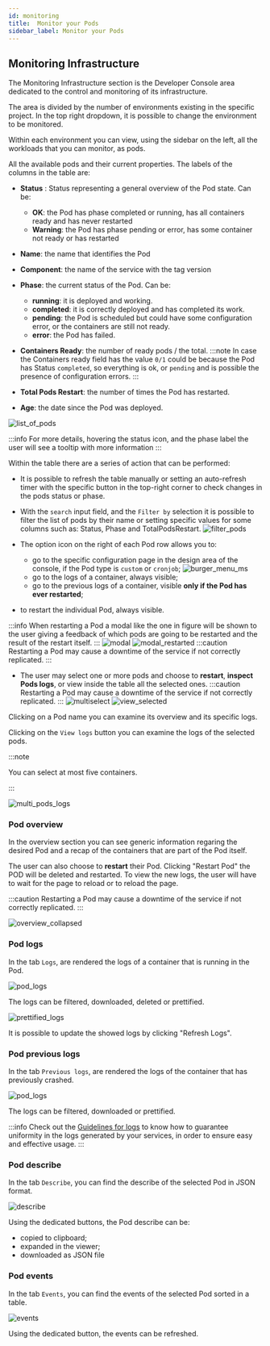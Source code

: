 ```yaml
---
id: monitoring
title:  Monitor your Pods
sidebar_label: Monitor your Pods
---
```

## Monitoring Infrastructure

The Monitoring Infrastructure section is the Developer Console area dedicated to the control and monitoring of its infrastructure.

The area is divided by the number of environments existing in the specific project. In the top right dropdown, it is possible to change the environment to be monitored.

Within each environment you can view, using the sidebar on the left, all the workloads that you can monitor, as pods.

All the available pods and their current properties.
The labels of the columns in the table are:
* **Status** : Status representing a general overview of the Pod state. Can be:
  * **OK**: the Pod has phase completed or running, has all containers ready and has never restarted
  * **Warning**: the Pod has phase pending or error, has some container not ready or has restarted
* **Name**: the name that identifies the Pod
* **Component**: the name of the service with the tag version
* **Phase**: the current status of the Pod. Can be:
    * **running**: it is deployed and working.
    * **completed**: it is correctly deployed and has completed its work.
    * **pending**: the Pod is scheduled but could have some configuration error, or the containers are still not ready.
    * **error**: the Pod has failed.
* **Containers Ready**: the number of ready pods / the total.
:::note
In case the Containers ready field has the value `0/1` could be because the Pod has Status `completed`, so everything is ok, or `pending` and is possible the presence of configuration errors.
:::

* **Total Pods Restart**: the number of times the Pod has restarted.
* **Age**: the date since the Pod was deployed.

![list_of_pods](img/list_of_pods.png)

:::info
For more details, hovering the status icon, and the phase label the user will see a tooltip with more information 
:::

Within the table there are a series of action that can be performed:
- It is possible to refresh the table manually or setting an auto-refresh timer with the specific button in the top-right corner to check changes in the pods status or phase.
- With the `search` input field, and the `Filter by` selection it is possible to filter the list of pods by their name or setting specific values for some columns such as: Status, Phase and TotalPodsRestart.
![filter_pods](img/filter.png)
  
- The option icon on the right of each Pod row allows you to:
  - go to the specific configuration page in the design area of the console, if the Pod type is `custom` or `cronjob`;
    ![burger_menu_ms](img/burger_menu_config.png)
  - go to the logs of a container, always visible;
  - go to the previous logs of a container, visible **only if the Pod has ever restarted**;
- to restart the individual Pod, always visible.
    
:::info
When restarting a Pod a modal like the one in figure will be shown to the user giving a feedback of which pods are going to be restarted and the result of the restart itself.
:::
![modal](img/modal.png)
![modal_restarted](img/modal_restarted.png)
:::caution
Restarting a Pod may cause a downtime of the service if not correctly replicated.
:::


- The user may select one or more pods and choose to **restart**, **inspect Pods logs**, or view inside the table all the selected ones. 
  :::caution
    Restarting a Pod may cause a downtime of the service if not correctly replicated. 
  :::
  ![multiselect](img/multiselect.png)
  ![view_selected](img/view_selected.png)
  
Clicking on a Pod name you can examine its overview and its specific logs.

Clicking on the `View logs` button you can examine the logs of the selected pods.

:::note

You can select at most five containers.

:::

![multi_pods_logs](img/multi_pods_logs.png)

### Pod overview

In the overview section you can see generic information regaring the desired Pod and a recap of the containers that are part of the Pod itself.

The user can also choose to **restart** their Pod. Clicking "Restart Pod" the POD will be deleted and restarted. To view the new logs, the user will have to wait for the page to reload or to reload the page.

:::caution
Restarting a Pod may cause a downtime of the service if not correctly replicated.
:::

![overview_collapsed](img/overview.png)

### Pod logs

In the tab `Logs`, are rendered the logs of a container that is running in the Pod.

![pod_logs](img/pod_logs.png)

The logs can be filtered, downloaded, deleted or prettified.

![prettified_logs](img/prettified_logs.png)

It is possible to update the showed logs by clicking "Refresh Logs".

### Pod previous logs

In the tab `Previous logs`, are rendered the logs of the container that has previously crashed.

![pod_logs](img/pod_previous_logs.png)

The logs can be filtered, downloaded or prettified.

:::info
Check out the [Guidelines for logs](../../getting_started/monitoring-dashboard/dev_ops_guide/log) to know how to guarantee uniformity in the logs generated by your services, in order to ensure easy and effective usage.
:::


### Pod describe

In the tab `Describe`, you can find the describe of the selected Pod in JSON format.

![describe](img/describe.png)

Using the dedicated buttons, the Pod describe can be:
-  copied to clipboard;
-  expanded in the viewer;
-  downloaded as JSON file

### Pod events
In the tab `Events`, you can find the events of the selected Pod sorted in a table.

![events](img/events.png)

Using the dedicated button, the events can be refreshed.